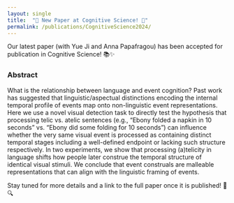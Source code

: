 ```yaml
---
layout: single
title:  "🚨 New Paper at Cognitive Science! 🚨"
permalink: /publications/CognitiveScience2024/
---
```


Our latest paper (with Yue Ji and Anna Papafragou) has been accepted for publication in Cognitive Science! 📚✨

### Abstract

What is the relationship between language and event cognition? Past work has suggested that linguistic/aspectual distinctions encoding the internal temporal profile of events map onto non-linguistic event representations. Here we use a novel visual detection task to directly test the hypothesis that processing telic vs. atelic sentences (e.g., “Ebony folded a napkin in 10 seconds” vs. “Ebony did some folding for 10 seconds”) can influence whether the very same visual event is processed as containing distinct temporal stages including a well-defined endpoint or lacking such structure respectively. In two experiments, we show that processing (a)telicity in language shifts how people later construe the temporal structure of identical visual stimuli. We conclude that event construals are malleable representations that can align with the linguistic framing of events.

Stay tuned for more details and a link to the full paper once it is published! 📖🔍
